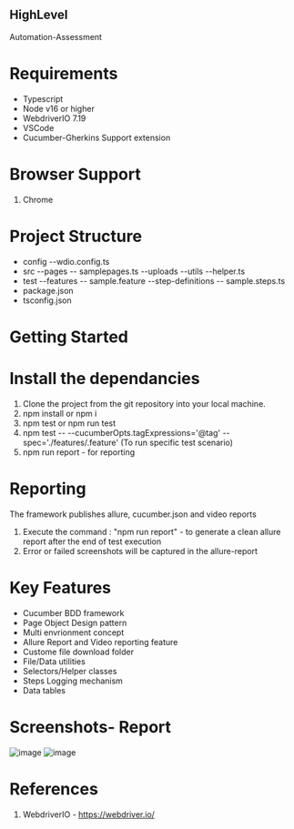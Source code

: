 ## HighLevel
Automation-Assessment

# Requirements
- Typescript 
- Node v16 or higher
- WebdriverIO 7.19
- VSCode 
- Cucumber-Gherkins Support extension

# Browser Support 
1. Chrome

# Project Structure
- config
  --wdio.config.ts
- src
  --pages
    -- samplepages.ts
  --uploads
  --utils
    --helper.ts
- test
  --features
    -- sample.feature
  --step-definitions
    -- sample.steps.ts
- package.json
- tsconfig.json

# Getting Started
# Install the dependancies
1. Clone the project from the git repository into your local machine.
2. npm install or npm i
3. npm test or npm run test
4. npm test -- --cucumberOpts.tagExpressions='@tag' --spec='./features/<featurefilename>.feature' (To run specific test scenario)
5. npm run report - for reporting

  
# Reporting
The framework publishes allure, cucumber.json and video reports
1. Execute the command : "npm run report"  - to generate a clean allure report after the end of test execution
2. Error or failed screenshots will be captured in the allure-report

# Key Features
- Cucumber BDD framework
- Page Object Design pattern
- Multi envrionment concept
- Allure Report and Video reporting feature
- Custome file download folder
- File/Data utilities
- Selectors/Helper classes
- Steps Logging mechanism
- Data tables

# Screenshots- Report
![image](https://user-images.githubusercontent.com/32395872/167259001-aeeba269-2486-4241-9513-6bf63f28ff39.png)
![image](https://user-images.githubusercontent.com/32395872/167259015-640e51ad-b264-42e3-8ac4-8af0875454c9.png)

  
# References
1. WebdriverIO - https://webdriver.io/
